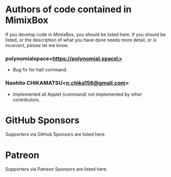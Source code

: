 # Authors of code contained in MimixBox
If you develop code in MimixBox, you should be listed here. If you should be listed, or the description of what you have done needs more detail, or is incorrect, _please_ let me know.
### polynomialspace\<https://polynomial.space\>
- Bug fix for halt command.

### Naohito CHIKAMATSU\<n.chika156@gmail.com\>
- Implemented all Applet (command) not implemented by other contributors.
  
# GitHub Sponsors
Supporters via GitHub Sponsors are listed here.
  
# Patreon
Supporters via Patreon Sponsors are listed here.